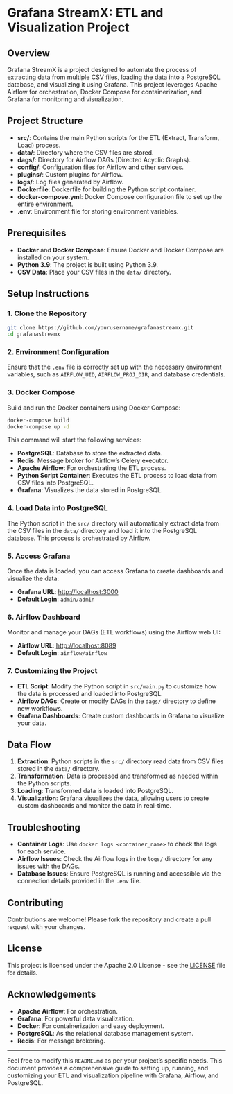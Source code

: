 # Grafana StreamX: ETL and Visualization Project

## Overview

Grafana StreamX is a project designed to automate the process of extracting data from multiple CSV files, loading the data into a PostgreSQL database, and visualizing it using Grafana. This project leverages Apache Airflow for orchestration, Docker Compose for containerization, and Grafana for monitoring and visualization.

## Project Structure

- **src/**: Contains the main Python scripts for the ETL (Extract, Transform, Load) process.
- **data/**: Directory where the CSV files are stored.
- **dags/**: Directory for Airflow DAGs (Directed Acyclic Graphs).
- **config/**: Configuration files for Airflow and other services.
- **plugins/**: Custom plugins for Airflow.
- **logs/**: Log files generated by Airflow.
- **Dockerfile**: Dockerfile for building the Python script container.
- **docker-compose.yml**: Docker Compose configuration file to set up the entire environment.
- **.env**: Environment file for storing environment variables.

## Prerequisites

- **Docker** and **Docker Compose**: Ensure Docker and Docker Compose are installed on your system.
- **Python 3.9**: The project is built using Python 3.9.
- **CSV Data**: Place your CSV files in the `data/` directory.

## Setup Instructions

### 1. Clone the Repository

```bash
git clone https://github.com/yourusername/grafanastreamx.git
cd grafanastreamx
```

### 2. Environment Configuration

Ensure that the `.env` file is correctly set up with the necessary environment variables, such as `AIRFLOW_UID`, `AIRFLOW_PROJ_DIR`, and database credentials.

### 3. Docker Compose

Build and run the Docker containers using Docker Compose:

```bash
docker-compose build
docker-compose up -d
```

This command will start the following services:
- **PostgreSQL**: Database to store the extracted data.
- **Redis**: Message broker for Airflow’s Celery executor.
- **Apache Airflow**: For orchestrating the ETL process.
- **Python Script Container**: Executes the ETL process to load data from CSV files into PostgreSQL.
- **Grafana**: Visualizes the data stored in PostgreSQL.

### 4. Load Data into PostgreSQL

The Python script in the `src/` directory will automatically extract data from the CSV files in the `data/` directory and load it into the PostgreSQL database. This process is orchestrated by Airflow.

### 5. Access Grafana

Once the data is loaded, you can access Grafana to create dashboards and visualize the data:

- **Grafana URL**: [http://localhost:3000](http://localhost:3000)
- **Default Login**: `admin/admin`

### 6. Airflow Dashboard

Monitor and manage your DAGs (ETL workflows) using the Airflow web UI:

- **Airflow URL**: [http://localhost:8089](http://localhost:8089)
- **Default Login**: `airflow/airflow`

### 7. Customizing the Project

- **ETL Script**: Modify the Python script in `src/main.py` to customize how the data is processed and loaded into PostgreSQL.
- **Airflow DAGs**: Create or modify DAGs in the `dags/` directory to define new workflows.
- **Grafana Dashboards**: Create custom dashboards in Grafana to visualize your data.

## Data Flow

1. **Extraction**: Python scripts in the `src/` directory read data from CSV files stored in the `data/` directory.
2. **Transformation**: Data is processed and transformed as needed within the Python scripts.
3. **Loading**: Transformed data is loaded into PostgreSQL.
4. **Visualization**: Grafana visualizes the data, allowing users to create custom dashboards and monitor the data in real-time.

## Troubleshooting

- **Container Logs**: Use `docker logs <container_name>` to check the logs for each service.
- **Airflow Issues**: Check the Airflow logs in the `logs/` directory for any issues with the DAGs.
- **Database Issues**: Ensure PostgreSQL is running and accessible via the connection details provided in the `.env` file.

## Contributing

Contributions are welcome! Please fork the repository and create a pull request with your changes.

## License

This project is licensed under the Apache 2.0 License - see the [LICENSE](LICENSE) file for details.

## Acknowledgements

- **Apache Airflow**: For orchestration.
- **Grafana**: For powerful data visualization.
- **Docker**: For containerization and easy deployment.
- **PostgreSQL**: As the relational database management system.
- **Redis**: For message brokering.

---

Feel free to modify this `README.md` as per your project’s specific needs. This document provides a comprehensive guide to setting up, running, and customizing your ETL and visualization pipeline with Grafana, Airflow, and PostgreSQL.